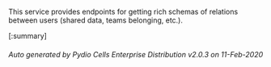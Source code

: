 






This service provides endpoints for getting rich schemas of relations between users (shared data, teams belonging, etc.).

[:summary]

###### Auto generated by Pydio Cells Enterprise Distribution v2.0.3 on 11-Feb-2020
